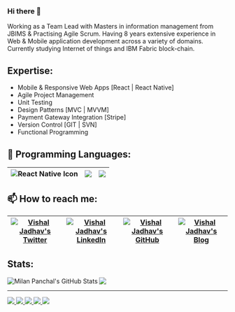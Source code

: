 ### Hi there 👋

<!--
**vishaljadhav/vishaljadhav** is a ✨ _special_ ✨ repository because its `README.md` (this file) appears on your GitHub profile.

Here are some ideas to get you started:

- 🔭 I’m currently working on ...
- 🌱 I’m currently learning ...
- 👯 I’m looking to collaborate on ...
- 🤔 I’m looking for help with ...
- 💬 Ask me about ...
- 📫 How to reach me: ...
- 😄 Pronouns: ...
- ⚡ Fun fact: ...
-->

Working as a Team Lead with Masters in information management from JBIMS & Practising Agile Scrum. Having 8 years extensive experience in Web & Mobile application development across a variety of domains.  Currently studying Internet of things and IBM Fabric block-chain. 


## Expertise:

* Mobile & Responsive Web Apps [React | React Native]
* Agile Project Management
* Unit Testing
* Design Patterns [MVC | MVVM]
* Payment Gateway Integration [Stripe]
* Version Control [GIT | SVN]
* Functional Programming

## :rocket: Programming Languages:

|<img align="center" alt="React Native Icon" src="https://img.icons8.com/bubbles/50/000000/react.png"/>|<img src="https://img.icons8.com/bubbles/50/000000/code-file.png"/>|<img src="https://img.icons8.com/color/50/000000/javascript.png"/>|
|:---:|:---:|:---:|

## 📫 How to reach me:

|<a href="https://twitter.com/vishaljadhav"><img align="center" alt="Vishal Jadhav's Twitter" src="https://img.icons8.com/bubbles/50/000000/twitter.png"/></a>|<a href="https://www.linkedin.com/in/vishalsjadhav/"><img align="center" alt="Vishal Jadhav's LinkedIn" src="https://img.icons8.com/bubbles/50/000000/linkedin.png"/></a>|<a href="https://github.com/vishaljadhav"><img align="center" alt="Vishal Jadhav's GitHub" src="https://img.icons8.com/bubbles/50/000000/github.png"/></a>|<a href="https://vishaljadhav.medium.com/"><img align="center" alt="Vishal Jadhav's Blog" src="https://img.icons8.com/bubbles/50/000000/medium-new.png"/></a>|
|:---:|:---:|:---:|:---:|

## Stats:
  <a href="https://github.com/vishaljadhav" class="rich-diff-level-one">
    <img src="https://github-readme-stats.vercel.app/api?username=vishaljadhav&show_icons=true&count_private=true&line_height=40&theme=tokyonight" alt="Milan Panchal's GitHub Stats" align="left">
  <img src='https://github-readme-stats.vercel.app/api/top-langs/?username=vishaljadhav&theme=tokyonight&hide_langs_below=4' />
  </a>

<!-- 
[![trophy](https://github-profile-trophy.vercel.app/?username=vishaljadhav&theme=onedark)](https://github.com/milanpanchal/github-profile-trophy) 
-->
****
  <a href="https://badges.pufler.dev">
    <img src="https://badges.pufler.dev/visits/milanpanchal/milanpanchal?style=flat-square&color=blue&logo=github">
  </a>
  <a href="https://badges.pufler.dev">
    <img src="https://badges.pufler.dev/years/milanpanchal?style=flat-square&color=blue&logo=github">
  </a>
  <a href="https://github.com/milanpanchal?tab=repositories">
    <img src="https://badges.pufler.dev/repos/milanpanchal?style=flat-square&color=blue&logo=github">
  </a>
  <a href="https://gist.github.com/milanpanchal">
    <img src="https://badges.pufler.dev/gists/milanpanchal?style=flat-square&color=blue&logo=github">
  </a>
    <a href="https://badges.pufler.dev">
    <img src="https://badges.pufler.dev/commits/monthly/milanpanchal?style=flat-square&color=blue&logo=github">
  </a>
  
